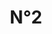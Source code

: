 ---
published: true
title: N°2
collection: ailleurs
release_date: '2014-04-01 00:00:00'
image:
    user/pages/01.Emissions/ailleurs-46/ouiedire_ailleurs-46_cover-1.png: { name: ouiedire_ailleurs-46_cover-1.png, type: image/png, size: 27975, path: user/pages/01.Emissions/ailleurs-46/ouiedire_ailleurs-46_cover-1.png }
number: '46'
slug: ailleurs-46
taxonomy:
    dj: 'Radio Schlim Pack'
    artist: {  }
playlists:
    - { title: null, tracks: {  } }
presentation: ''
image_hd:
    user/pages/01.Emissions/ailleurs-46/ouiedire_ailleurs-46_cover_hd.png: { name: ouiedire_ailleurs-46_cover_hd.png, type: image/png, size: 27975, path: user/pages/01.Emissions/ailleurs-46/ouiedire_ailleurs-46_cover_hd.png }

---